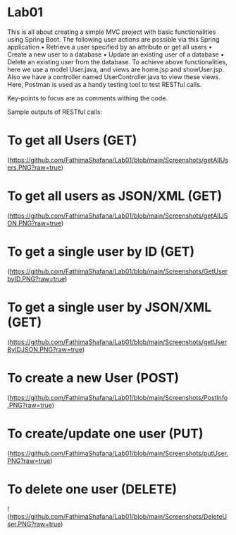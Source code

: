# Lab01
This is all about creating a simple MVC project with basic functionalities using Spring Boot. The following user actions are possible via this Spring application
•	Retrieve a user specified by an attribute or get all users
•	Create a new user to a database
•	Update an existing user of a database
•	Delete an existing user from the database.
To achieve above functionalities, here we use a model User.java, and views are home.jsp and showUser.jsp. Also we have a controller named UserController.java to view these views.
Here, Postman is used as a handy testing tool to test RESTful calls.

Key-points to focus are as comments withing the code.

Sample outputs of RESTful calls:
# To get all Users (GET)
(https://github.com/FathimaShafana/Lab01/blob/main/Screenshots/getAllUsers.PNG?raw=true)

# To get all users as JSON/XML (GET)
(https://github.com/FathimaShafana/Lab01/blob/main/Screenshots/getAllJSON.PNG?raw=true)

# To get a single user by ID (GET)
(https://github.com/FathimaShafana/Lab01/blob/main/Screenshots/GetUserbyID.PNG?raw=true)

# To get a single user by JSON/XML (GET)
(https://github.com/FathimaShafana/Lab01/blob/main/Screenshots/getUserByIDJSON.PNG?raw=true)

# To create a new User (POST)
(https://github.com/FathimaShafana/Lab01/blob/main/Screenshots/PostInfo.PNG?raw=true)

# To create/update one user (PUT)
(https://github.com/FathimaShafana/Lab01/blob/main/Screenshots/putUser.PNG?raw=true)

# To delete one user (DELETE)
!(https://github.com/FathimaShafana/Lab01/blob/main/Screenshots/DeleteUser.PNG?raw=true)
